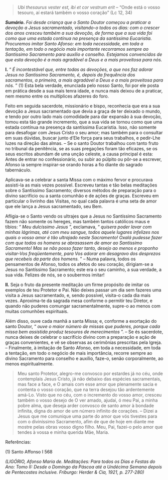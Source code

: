 > *Ubi thesaurus vester est, ibi et cor vestrum erit* – “Onde está o vosso tesouro, aí estará também o vosso coração” (Lc 12, 34)

***Sumário.** Foi desde criança que o Santo Doutor começou a praticar a devoção a Jesus sacramentado, visitando-o todos os dias: com o crescer dos anos cresceu também a sua devoção, de forma que a sua vida foi como que uma estada contínua na presença da santíssima Eucaristia. Procuremos imitar Santo Afonso: em toda necessidade, em toda a tentação, em todo o negócio mais importante recorramos sempre ao Santíssimo Sacramento para auxílio e conselho. Estejamos convencidos de que esta devoção é a mais agradável a Deus e a mais proveitosa para nós.*

**I.** “ *É incontestável que, entre todas as devoções, a que nos faz adorar Jesus no Santíssimo Sacramento, é, depois da frequência dos sacramentos, a primeira, a mais agradável a Deus e a mais proveitosa para nós.* ” (1) Esta bela verdade, enunciada pelo nosso Santo, foi por ele posta em prática desde a sua mais tenra idade, e nunca mais deixou de a praticar, nem mesmo entre os multíplices afazeres do foro.

Feito em seguida sacerdote, missionário e bispo, reconhecia que era a sua devoção a Jesus sacramentado que devia a graça de ter deixado o mundo, e tendo por outro lado mais comodidade para dar expansão à sua devoção, tomou esta tão grande incremento, que a sua vida se tornou como que uma estada contínua na presença da santíssima Eucaristia. Isso, não somente para desafogar com Jesus Cristo o seu amor; mas também para o consultar em suas dúvidas, buscar junto d’Ele força para seus trabalhos, e pedir-Lhe luzes na direção das almas. – Se o santo Doutor trabalhou com tanto fruto no tribunal da penitência, se as suas pregações foram tão eficazes, se os seus escritos abundam de uma unção celeste, a causa principal é esta: Antes de entrar no confessionário, ou subir ao púlpito ou pôr-se a escrever, Afonso ia sempre inspirar-se orando horas a fio diante do sagrado tabernáculo.

Aplicava-se a celebrar a santa Missa com o máximo fervor e procurava assisti-la as mais vezes possível. Escreveu tantas e tão belas meditações sobre o Santíssimo Sacramento; diversos métodos de preparação para o divino sacrifício ou a santa comunhão e de ações de graças. Escreveu em particular o livrinho das Visitas, no qual cada palavra é uma seta de amor que ele lança a Jesus sacramentado, seu Bem.

Afligia-se o Santo vendo os ultrajes que a Jesus no Santíssimo Sacramento fazem não somente os hereges, mas também tantos católicos maus e tíbios: “ *Meu dulcíssimo Jesus* ”, exclamava, “ *quisera poder lavar com minhas lágrimas, até com meu sangue, todos aquele lugares infelizes nos quais o vosso amor é tão ultrajado neste Sacramento! Oxalá pudesse fazer com que todos os homens se abrasassem de amor ao Santíssimo Sacramento! Mas se não posso fazer tanto, desejo ao menos e proponho visitar-Vos freqüentemente, para Vos adorar em desagravo dos desprezos que recebeis da parte dos homens.* ” – Numa palavra, todos os pensamentos de Afonso, todos os afetos do seu coração, dirigiam-se a Jesus no Santíssimo Sacramento; este era o seu caminho, a sua verdade, a sua vida. Felizes de nós, se o soubermos imitar!

**II.** Seja o fruto da presente meditação um firme propósito de imitar os exemplos de teu Protetor e Pai. Não deixes passar um dia sem fazeres uma visita a Jesus sacramentado, e, sendo possível, visita-o cada dia mais vezes. Aproxima-te da sagrada mesa conforme o permitir teu Diretor, e quando não puderes comungar sacramentalmente, supre-o ao menos com muitas comunhões espirituais.

Além disso, ouve cada manhã a santa Missa; e, conforme a exortação do santo Doutor, “ *ouve o maior número de missas que puderes, porque cada missa bem assistida produz tesouros de merecimentos* ”. – Se és sacerdote, nunca deixes de celebrar o sacrifício divino com a preparação e ação de graças convenientes, e vê se observas as cerimônias prescritas pela Igreja. – Finalmente, à imitação de Santo Afonso, em toda a necessidade, em toda a tentação, em todo o negócio de mais importância, recorre sempre ao divino Sacramento para conselho e auxílio, faze-o, senão corporalmente, ao menos espiritualmente.

> Meu santo Protetor, alegro-me convosco por estardes já no céu, onde contemplais Jesus Cristo, já não debaixo das espécies sacramentais, mas face a face, e O amais com esse amor que plenamente sacia e contenta o vosso coração, que na terra desejou tão ardentemente amá-Lo. Visto que no céu, com o incremento do vosso amor, cresceu também o vosso desejo de O ver amado, ajudai, ó meu Pai, a minha pobre alma, que deseja arder convosco de santo amor à bondade infinita, digna do amor de um número infinito de corações. – Dizei a Jesus que me comunique uma parte do amor que vós tivestes para com o diviníssimo Sacramento, afim de que de hoje em diante me mostre pelas obras vosso digno filho. Meu, Pai, fazei-o pelo amor que tendes à vossa e minha querida Mãe, Maria.

Referências:

\(1\) Santo Affonso I 568

*(LIGÓRIO, Afonso Maria de. Meditações: Para todos os Dias e Festas do Ano: Tomo II: Desde o Domingo da Páscoa até a Undécima Semana depois de Pentecostes inclusive. Friburgo: Herder & Cia, 1921, p. 277-280)*
